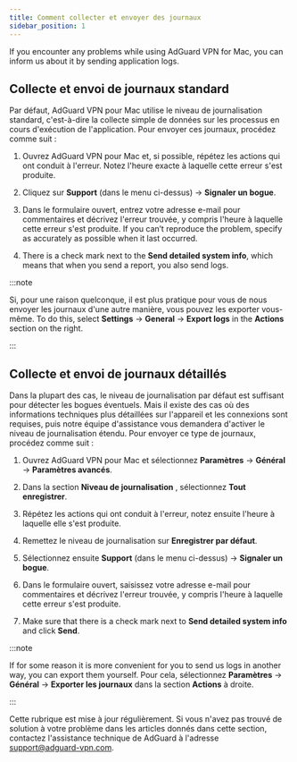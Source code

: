```yaml
---
title: Comment collecter et envoyer des journaux
sidebar_position: 1
---
```


If you encounter any problems while using AdGuard VPN for Mac, you can inform us about it by sending application logs.

## Collecte et envoi de journaux standard

Par défaut, AdGuard VPN pour Mac utilise le niveau de journalisation standard, c'est-à-dire la collecte simple de données sur les processus en cours d'exécution de l'application. Pour envoyer ces journaux, procédez comme suit :

1. Ouvrez AdGuard VPN pour Mac et, si possible, répétez les actions qui ont conduit à l'erreur. Notez l'heure exacte à laquelle cette erreur s'est produite.

2. Cliquez sur **Support** (dans le menu ci-dessus) → **Signaler un bogue**.

3. Dans le formulaire ouvert, entrez votre adresse e-mail pour commentaires et décrivez l'erreur trouvée, y compris l'heure à laquelle cette erreur s'est produite. If you can’t reproduce the problem, specify as accurately as possible when it last occurred.

4. There is a check mark next to the **Send detailed system info**, which means that when you send a report, you also send logs.

:::note

Si, pour une raison quelconque, il est plus pratique pour vous de nous envoyer les journaux d'une autre manière, vous pouvez les exporter vous-même. To do this, select **Settings** → **General** → **Export logs** in the **Actions** section on the right.

:::

## Collecte et envoi de journaux détaillés

Dans la plupart des cas, le niveau de journalisation par défaut est suffisant pour détecter les bogues éventuels. Mais il existe des cas où des informations techniques plus détaillées sur l'appareil et les connexions sont requises, puis notre équipe d'assistance vous demandera d'activer le niveau de journalisation étendu. Pour envoyer ce type de journaux, procédez comme suit :

1. Ouvrez AdGuard VPN pour Mac et sélectionnez **Paramètres** → **Général** → **Paramètres avancés**.

2. Dans la section **Niveau de journalisation** , sélectionnez **Tout enregistrer**.

3. Répétez les actions qui ont conduit à l'erreur, notez ensuite l'heure à laquelle elle s'est produite.

4. Remettez le niveau de journalisation sur **Enregistrer par défaut**.

5. Sélectionnez ensuite **Support** (dans le menu ci-dessus) → **Signaler un bogue**.

6. Dans le formulaire ouvert, saisissez votre adresse e-mail pour commentaires et décrivez l'erreur trouvée, y compris l'heure à laquelle cette erreur s'est produite.

7. Make sure that there is a check mark next to **Send detailed system info** and click **Send**.

:::note

If for some reason it is more convenient for you to send us logs in another way, you can export them yourself. Pour cela, sélectionnez **Paramètres** → **Général** → **Exporter les journaux** dans la section **Actions** à droite.

:::

Cette rubrique est mise à jour régulièrement. Si vous n'avez pas trouvé de solution à votre problème dans les articles donnés dans cette section, contactez l'assistance technique de AdGuard à l'adresse support@adguard-vpn.com.
